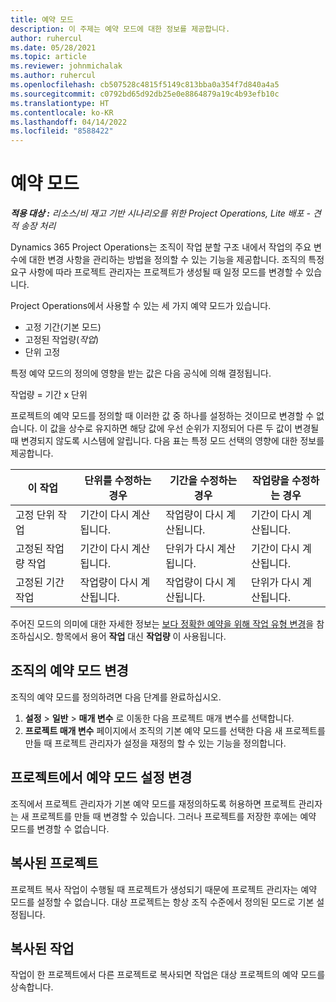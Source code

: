 ```yaml
---
title: 예약 모드
description: 이 주제는 예약 모드에 대한 정보를 제공합니다.
author: ruhercul
ms.date: 05/28/2021
ms.topic: article
ms.reviewer: johnmichalak
ms.author: ruhercul
ms.openlocfilehash: cb507528c4815f5149c813bba0a354f7d840a4a5
ms.sourcegitcommit: c0792bd65d92db25e0e8864879a19c4b93efb10c
ms.translationtype: HT
ms.contentlocale: ko-KR
ms.lasthandoff: 04/14/2022
ms.locfileid: "8588422"
---
```

# <a name="scheduling-modes"></a>예약 모드

_**적용 대상 :** 리소스/비 재고 기반 시나리오를 위한 Project Operations, Lite 배포 - 견적 송장 처리_


Dynamics 365 Project Operations는 조직이 작업 분할 구조 내에서 작업의 주요 변수에 대한 변경 사항을 관리하는 방법을 정의할 수 있는 기능을 제공합니다. 조직의 특정 요구 사항에 따라 프로젝트 관리자는 프로젝트가 생성될 때 일정 모드를 변경할 수 있습니다.

Project Operations에서 사용할 수 있는 세 가지 예약 모드가 있습니다.

  - 고정 기간(기본 모드)
  - 고정된 작업량(*작업*)
  - 단위 고정

특정 예약 모드의 정의에 영향을 받는 값은 다음 공식에 의해 결정됩니다.

  작업량 = 기간 x 단위

프로젝트의 예약 모드를 정의할 때 이러한 값 중 하나를 설정하는 것이므로 변경할 수 없습니다. 이 값을 상수로 유지하면 해당 값에 우선 순위가 지정되어 다른 두 값이 변경될 때 변경되지 않도록 시스템에 알립니다. 다음 표는 특정 모드 선택의 영향에 대한 정보를 제공합니다.

| **이 작업**             | **단위를 수정하는 경우**   | **기간을 수정하는 경우** | **작업량을 수정하는 경우**  |
|----------------------|---------------------------|----------------------------|---------------------------|
| 고정 단위 작업     | 기간이 다시 계산됩니다. | 작업량이 다시 계산됩니다.    | 기간이 다시 계산됩니다. |
| 고정된 작업량 작업    | 기간이 다시 계산됩니다. | 단위가 다시 계산됩니다.    | 기간이 다시 계산됩니다. |
| 고정된 기간 작업  | 작업량이 다시 계산됩니다.   | 작업량이 다시 계산됩니다.    | 단위가 다시 계산됩니다.   |

주어진 모드의 의미에 대한 자세한 정보는 [보다 정확한 예약을 위해 작업 유형 변경](https://support.microsoft.com/en-us/office/change-the-task-type-for-more-accurate-scheduling-b0b969ad-45bc-4e9e-8967-435587548a72)을 참조하십시오. 항목에서 용어 **작업** 대신 **작업량** 이 사용됩니다.

## <a name="change-the-organizations-scheduling-mode"></a>조직의 예약 모드 변경

조직의 예약 모드를 정의하려면 다음 단계를 완료하십시오.

1. **설정** \> **일반** \> **매개 변수** 로 이동한 다음 프로젝트 매개 변수를 선택합니다. 
2. **프로젝트 매개 변수** 페이지에서 조직의 기본 예약 모드를 선택한 다음 새 프로젝트를 만들 때 프로젝트 관리자가 설정을 재정의 할 수 있는 기능을 정의합니다.

## <a name="change-the-scheduling-mode-setting-on-a-project"></a>프로젝트에서 예약 모드 설정 변경

조직에서 프로젝트 관리자가 기본 예약 모드를 재정의하도록 허용하면 프로젝트 관리자는 새 프로젝트를 만들 때 변경할 수 있습니다. 그러나 프로젝트를 저장한 후에는 예약 모드를 변경할 수 없습니다.

## <a name="copied-projects"></a>복사된 프로젝트

프로젝트 복사 작업이 수행될 때 프로젝트가 생성되기 때문에 프로젝트 관리자는 예약 모드를 설정할 수 없습니다. 대상 프로젝트는 항상 조직 수준에서 정의된 모드로 기본 설정됩니다.

## <a name="copied-tasks"></a>복사된 작업

작업이 한 프로젝트에서 다른 프로젝트로 복사되면 작업은 대상 프로젝트의 예약 모드를 상속합니다.
